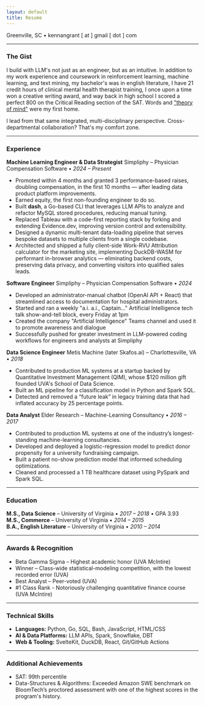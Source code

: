 ```yaml
---
layout: default
title: Resume
---
```


<style>
  h1 a {
    color: black; /* This specifically targets anchor tags inside h1 and sets their color */
    text-decoration: none; /* Optional: remove the underline if you don't want it */
  }

  /* You might also want to consider hover/active/visited states for the link */
  h1 a:hover {
    color: darkgray; /* Example: make it darker on hover */
  }

  h1 a:visited {
    color: black; /* Keep visited links black */
  }
</style>

Greenville, SC • kennangrant [ at ] gmail [ dot ] com

---

### The Gist
I build with LLM's not just as an engineer, but as an intuitive. In addition to my work experience and coursework in reinforcement learning, machine learning, and text mining, my bachelor's was in english literature, I have 21 credit hours of clinical mental health therapist training, I once upon a time won a creative writing award, and way back in high school I scored a perfect 800 on the Critical Reading section of the SAT. Words and ["theory of mind"](https://en.wikipedia.org/wiki/Theory_of_mind) were my first home.

I lead from that same integrated, multi-disciplinary perspective. Cross-departmental collaboration? That's my comfort zone.

---

### Experience

**Machine Learning Engineer & Data Strategist**
Simpliphy – Physician Compensation Software • _2024 – Present_
- Promoted within 4 months and granted 3 performance-based raises, doubling compensation, in the first 10 months — after leading data product platform improvements.
- Earned equity, the first non-founding engineer to do so.
- Built **dash**, a Go-based CLI that leverages LLM APIs to analyze and refactor MySQL stored procedures, reducing manual tuning.
- Replaced Tableau with a code-first reporting stack by forking and extending Evidence.dev, improving version control and extensibility.
- Designed a dynamic multi-tenant data-loading pipeline that serves bespoke datasets to multiple clients from a single codebase.
- Architected and shipped a fully client-side Work-RVU Attribution calculator for the marketing site, implementing DuckDB-WASM for performant in-browser analytics — eliminating backend costs, preserving data privacy, and converting visitors into qualified sales leads.

**Software Engineer**
Simpliphy – Physician Compensation Software • _2024_
- Developed an administrator-manual chatbot (OpenAI API + React) that streamlined access to documentation for hospital administrators.
- Started and ran a weekly "a.i. a.i., Captain..." Artificial Intelligence tech talk show-and-tell block, every Friday at 1pm
- Created the company "Artificial Intelligence" Teams channel and used it to promote awareness and dialogue
- Successfully pushed for greater investment in LLM-powered coding workflows for engineers and analysts at Simpliphy

**Data Science Engineer**
Metis Machine (later Skafos.ai) – Charlottesville, VA • _2018_
- Contributed to production ML systems at a startup backed by Quantitative Investment Management (QIM), whose $120 million gift founded UVA's School of Data Science.
- Built an ML pipeline for a classification model in Python and Spark SQL.
- Detected and removed a “future leak” in legacy training data that had inflated accuracy by 25 percentage points.

**Data Analyst**
Elder Research – Machine-Learning Consultancy • _2016 – 2017_
- Contributed to production ML systems at one of the industry’s longest-standing machine-learning consultancies.
- Developed and deployed a logistic-regression model to predict donor propensity for a university fundraising campaign.
- Built a patient no-show prediction model that informed scheduling optimizations.
- Cleaned and processed a 1 TB healthcare dataset using PySpark and Spark SQL.

---

### Education
**M.S., Data Science** – University of Virginia • _2017 – 2018_ • GPA 3.93    
**M.S., Commerce** – University of Virginia • _2014 – 2015_  
**B.A., English Literature** – University of Virginia • _2010 – 2014_  

---

### Awards & Recognition
- Beta Gamma Sigma – Highest academic honor (UVA McIntire)
- Winner – Class-wide statistical-modeling competition, with the lowest recorded error (UVA)
- Best Analyst – Peer-voted (UVA)
- #1 Class Rank - Notoriously challenging quantitative finance course (UVA McIntire)

---

### Technical Skills
- **Languages:** Python, Go, SQL, Bash, JavaScript, HTML/CSS
- **AI & Data Platforms:** LLM APIs, Spark, Snowflake, DBT
- **Web & Tooling:** SvelteKit, DuckDB, React, Git/GitHub Actions

---

### Additional Achievements
- SAT: 99th percentile
- Data-Structures & Algorithms: Exceeded Amazon SWE benchmark on BloomTech’s proctored assessment with one of the highest scores in the program's history.

